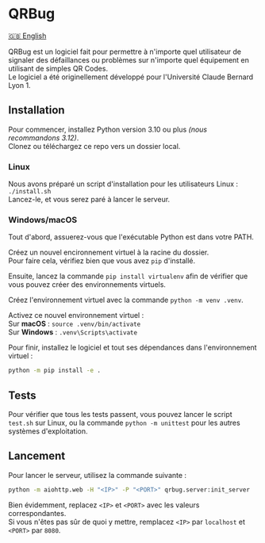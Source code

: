# QRBug

[🇬🇧 English](https://github.com/texcoffier/qrbug/blob/main/README.md)

QRBug est un logiciel fait pour permettre à n'importe quel utilisateur de signaler des défaillances ou problèmes sur n'importe quel équipement en utilisant de simples QR Codes.  
Le logiciel a été originellement développé pour l'Université Claude Bernard Lyon 1.

## Installation
Pour commencer, installez Python version 3.10 ou plus *(nous recommandons 3.12)*.  
Clonez ou téléchargez ce repo vers un dossier local.

### Linux
Nous avons préparé un script d'installation pour les utilisateurs Linux : `./install.sh`  
Lancez-le, et vous serez paré à lancer le serveur.

### Windows/macOS
Tout d'abord, assuerez-vous que l'exécutable Python est dans votre PATH.  

Créez un nouvel encironnement virtuel à la racine du dossier.  
Pour faire cela, vérifiez bien que vous avez `pip` d'installé.

Ensuite, lancez la commande `pip install virtualenv` afin de vérifier que vous pouvez créer des environnements virtuels.

Créez l'environnement virtuel avec la commande `python -m venv .venv`.

Activez ce nouvel environnement virtuel :  
Sur **macOS** : `source .venv/bin/activate`  
Sur **Windows** : `.venv\Scripts\activate`

Pour finir, installez le logiciel et tout ses dépendances dans l'environnement virtuel :  
```bash
python -m pip install -e .
```

## Tests
Pour vérifier que tous les tests passent, vous pouvez lancer le script `test.sh` sur Linux, ou la commande `python -m unittest` pour les autres systèmes d'exploitation.

## Lancement
Pour lancer le serveur, utilisez la commande suivante :
```bash
python -m aiohttp.web -H "<IP>" -P "<PORT>" qrbug.server:init_server
```
Bien évidemment, replacez `<IP>` et `<PORT>` avec les valeurs correspondantes.  
Si vous n'êtes pas sûr de quoi y mettre, remplacez `<IP>` par `localhost` et `<PORT>` par `8080`.
